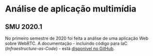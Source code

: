 # Análise de aplicação multimídia

## SMU 2020.1

No primeiro semestre de 2020 foi feita a análise de uma aplicação Web sobre WebRTC. A documentação - incluindo código para IaC (_Infraestructure-as-Code_) - está [disponível no GitHub](https://github.com/boidacarapreta/smu20201).
